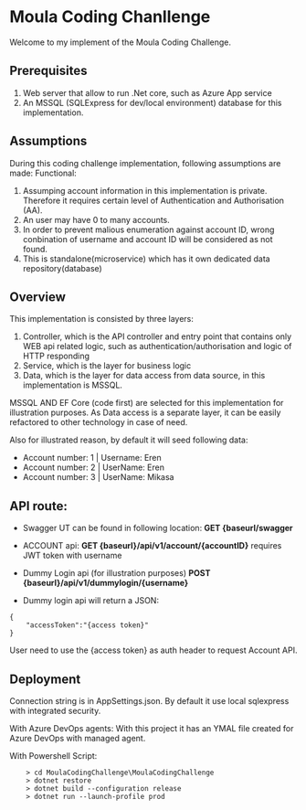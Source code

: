 # Moula Coding Chanllenge
Welcome to my implement of the Moula Coding Challenge.

## Prerequisites
1. Web server that allow to run .Net core, such as Azure App service
2. An MSSQL (SQLExpress for dev/local environment) database for this implementation.


## Assumptions
During this coding challenge implementation, following assumptions are made:
Functional:
1. Assumping account information in this implementation is private. Therefore it requires certain level of Authentication and Authorisation (AA).
2. An user may have 0 to many accounts.
3. In order to prevent malious enumeration against account ID, wrong conbination of username and account ID will be considered as not found.
4. This is standalone(microservice) which has it own dedicated data repository(database)


## Overview
This implementation is consisted by three layers:
1. Controller, which is the API controller and entry point that contains only WEB api related logic, such as authentication/authorisation and logic of HTTP responding
2. Service, which is the layer for business logic
3. Data, which is the layer for data access from data source, in this implementation is MSSQL.

MSSQL AND EF Core (code first) are selected for this implementation for illustration purposes. As Data access is a separate layer, it can be easily refactored to other technology in case of need.

Also for illustrated reason, by default it will seed following data:
* Account number: 1	|	Username: Eren
* Account number: 2	|	UserName: Eren
* Account number: 3	|	 UserName: Mikasa

## API route:
* Swagger UT can be found in following location: **GET {baseurl/swagger**
* ACCOUNT api: **GET {baseurl}/api/v1/account/{accountID}** requires JWT token with username

* Dummy Login api (for illustration purposes) **POST {baseurl}/api/v1/dummylogin/{username}**
* Dummy login api will return a JSON:
```
{
	"accessToken":"{access token}"
}
```

User need to use the {access token} as auth header to request Account API.

## Deployment
Connection string is in AppSettings.json. By default it use local sqlexpress with integrated security.

With Azure DevOps agents: With this project it has an YMAL file created for Azure DevOps with managed agent.

With Powershell Script: 
```
    > cd MoulaCodingChallenge\MoulaCodingChallenge
    > dotnet restore
    > dotnet build --configuration release
    > dotnet run --launch-profile prod
```




